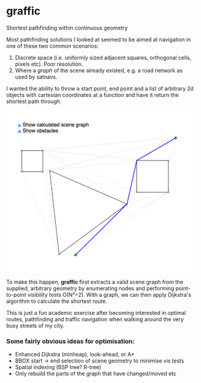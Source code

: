 
# graffic

Shortest pathfinding within continuous geometry

Most pathfinding solutions I looked at seemed to be aimed at navigation in one of these two common scenarios:

1. Discrete space (i.e. uniformly sized adjacent squares, orthogonal cells, pixels etc). Poor resolution.
2. Where a _graph_ of the scene already existed, e.g. a road network as used by satnavs.

I wanted the ability to throw a start point, end point and a list of arbitrary 2d objects with cartesian coordinates at a function and have it return the shortest path through.

![alt tag](https://raw.githubusercontent.com/alanmacleod/graffic/master/pub/screenshot2.png)

To make this happen, **graffic** first extracts a valid scene graph from the supplied, arbitrary geometry by enumerating nodes and performing point-to-point visibility tests O(N²÷2). With a graph, we can then apply Dijkstra's algorithm to calculate the shortest route.

This is just a fun academic exercise after becoming interested in optimal routes, pathfinding and traffic navigation when walking around the very busy streets of my city.

### Some fairly obvious ideas for optimisation:

- Enhanced Dijkstra (minheap), look-ahead, or A*
- BBOX start -> end selection of scene geometry to minimise vis tests
- Spatial indexing (BSP tree? R-tree)
- Only rebuild the parts of the graph that have changed/moved etc
